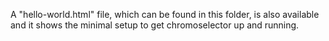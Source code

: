 A "hello-world.html" file, which can be found in this folder, is also
available and it shows the minimal setup to get chromoselector up and running.